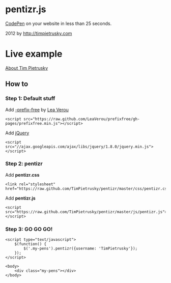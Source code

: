 # pentizr.js

[CodePen](http://codepen.io) on your website in less than 25 seconds.

2012 by http://timpietrusky.com

# Live example

[About Tim Pietrusky](http://timpietrusky.koding.com/dateme)

## How to

### Step 1: Default stuff

Add [-prefix-free](http://leaverou.github.com/prefixfree/) by [Lea Verou](http://lea.verou.me/) 

    <script src="https://raw.github.com/LeaVerou/prefixfree/gh-pages/prefixfree.min.js"></script>

Add [jQuery](http://leaverou.github.com/prefixfree/) 

    <script src="//ajax.googleapis.com/ajax/libs/jquery/1.8.0/jquery.min.js"></script>
    
### Step 2: pentizr

Add **pentizr.css**

    <link rel="stylesheet" href="https://raw.github.com/TimPietrusky/pentizr/master/css/pentizr.css">
        
Add **pentizr.js**

    <script src="https://raw.github.com/TimPietrusky/pentizr/master/js/pentizr.js"></script>
        
### Step 3: GO GO GO!

    <script type="text/javascript">
        $(function() {
            $('.my-pens').pentizr({username: 'TimPietrusky'});
        });
    </script>
    
    <body>
        <div class="my-pens"></div>
    </body>